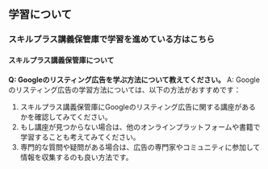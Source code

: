 ## 学習について
### スキルプラス講義保管庫で学習を進めている方はこちら

#### スキルプラス講義保管庫について

**Q: Googleのリスティング広告を学ぶ方法について教えてください。**
A: Googleのリスティング広告の学習方法については、以下の方法がおすすめです：
1. スキルプラス講義保管庫にGoogleのリスティング広告に関する講座があるかを確認してみてください。
2. もし講座が見つからない場合は、他のオンラインプラットフォームや書籍で学習することも考えてみてください。
3. 専門的な質問や疑問がある場合は、広告の専門家やコミュニティに参加して情報を収集するのも良い方法です。
